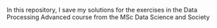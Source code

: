 In this repository, I save my solutions for the exercises in the Data Processing Advanced course from the MSc Data Science and Society
